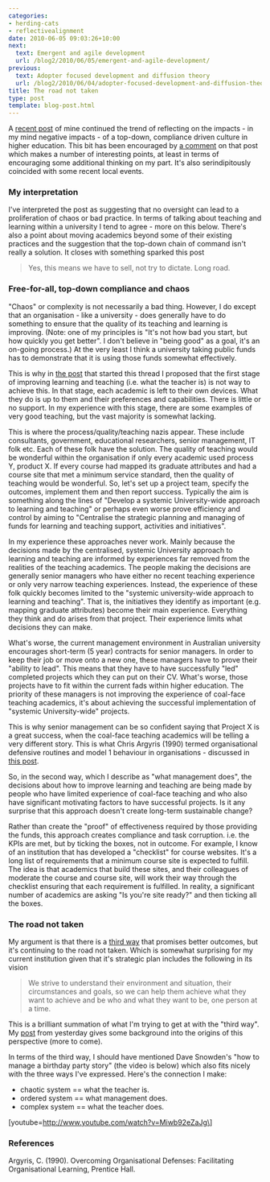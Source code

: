 ```yaml
---
categories:
- herding-cats
- reflectivealignment
date: 2010-06-05 09:03:26+10:00
next:
  text: Emergent and agile development
  url: /blog2/2010/06/05/emergent-and-agile-development/
previous:
  text: Adopter focused development and diffusion theory
  url: /blog2/2010/06/04/adopter-focused-development-and-diffusion-theory/
title: The road not taken
type: post
template: blog-post.html
---
```

A [recent post](/blog2/2010/06/02/the-role-of-experience/) of mine continued the trend of reflecting on the impacts - in my mind negative impacts - of a top-down, compliance driven culture in higher education. This bit has been encouraged by [a comment](/blog2/2010/06/02/the-role-of-experience/#comment-3217) on that post which makes a number of interesting points, at least in terms of encouraging some additional thinking on my part. It's also serindipitously coincided with some recent local events.

### My interpretation

I've interpreted the post as suggesting that no oversight can lead to a proliferation of chaos or bad practice. In terms of talking about teaching and learning within a university I tend to agree - more on this below. There's also a point about moving academics beyond some of their existing practices and the suggestion that the top-down chain of command isn't really a solution. It closes with something sparked this post

> Yes, this means we have to sell, not try to dictate. Long road.

### Free-for-all, top-down compliance and chaos

"Chaos" or complexity is not necessarily a bad thing. However, I do except that an organisation - like a university - does generally have to do something to ensure that the quality of its teaching and learning is improving. (Note: one of my principles is "It's not how bad you start, but how quickly you get better". I don't believe in "being good" as a goal, it's an on-going process.) At the very least I think a university taking public funds has to demonstrate that it is using those funds somewhat effectively.

This is why in [the post](/blog2/2010/05/31/the-need-for-a-third-way/) that started this thread I proposed that the first stage of improving learning and teaching (i.e. what the teacher is) is not way to achieve this. In that stage, each academic is left to their own devices. What they do is up to them and their preferences and capabilities. There is little or no support. In my experience with this stage, there are some examples of very good teaching, but the vast majority is somewhat lacking.

This is where the process/quality/teaching nazis appear. These include consultants, government, educational researchers, senior management, IT folk etc. Each of these folk have the solution. The quality of teaching would be wonderful within the organisation if only every academic used process Y, product X. If every course had mapped its graduate attributes and had a course site that met a minimum service standard, then the quality of teaching would be wonderful. So, let's set up a project team, specify the outcomes, implement them and then report success. Typically the aim is something along the lines of "Develop a systemic University-wide approach to learning and teaching" or perhaps even worse prove efficiency and control by aiming to "Centralise the strategic planning and managing of funds for learning and teaching support, activities and initiatives".

In my experience these approaches never work. Mainly because the decisions made by the centralised, systemic University approach to learning and teaching are informed by experiences far removed from the realities of the teaching academics. The people making the decisions are generally senior managers who have either no recent teaching experience or only very narrow teaching experiences. Instead, the experience of these folk quickly becomes limited to the "systemic university-wide approach to learning and teaching". That is, the initiatives they identify as important (e.g. mapping graduate attributes) become their main experience. Everything they think and do arises from that project. Their experience limits what decisions they can make.

What's worse, the current management environment in Australian university encourages short-term (5 year) contracts for senior managers. In order to keep their job or move onto a new one, these managers have to prove their "ability to lead". This means that they have to have successfully "led" completed projects which they can put on their CV. What's worse, those projects have to fit within the current fads within higher education. The priority of these managers is not improving the experience of coal-face teaching academics, it's about achieving the successful implementation of "systemic University-wide" projects.

This is why senior management can be so confident saying that Project X is a great success, when the coal-face teaching academics will be telling a very different story. This is what Chris Argyris (1990) termed organisational defensive routines and model 1 behaviour in organisations - discussed in [this post](/blog2/2009/05/08/why-dont-we-e-learn-over-emphasis-on-rationality-and-defensive-routines/).

So, in the second way, which I describe as "what management does", the decisions about how to improve learning and teaching are being made by people who have limited experience of coal-face teaching and who also have significant motivating factors to have successful projects. Is it any surprise that this approach doesn't create long-term sustainable change?

Rather than create the "proof" of effectiveness required by those providing the funds, this approach creates compliance and task corruption. i.e. the KPIs are met, but by ticking the boxes, not in outcome. For example, I know of an institution that has developed a "checklist" for course websites. It's a long list of requirements that a minimum course site is expected to fulfill. The idea is that academics that build these sites, and their colleagues of moderate the course and course site, will work their way through the checklist ensuring that each requirement is fulfilled. In reality, a significant number of academics are asking "Is you're site ready?" and then ticking all the boxes.

### The road not taken

My argument is that there is a [third way](/blog2/2010/05/31/the-need-for-a-third-way/) that promises better outcomes, but it's continuing to the road not taken. Which is somewhat surprising for my current institution given that it's strategic plan includes the following in its vision

> We strive to understand their environment and situation, their circumstances and goals, so we can help them achieve what they want to achieve and be who and what they want to be, one person at a time.

This is a brilliant summation of what I'm trying to get at with the "third way". My [post](/blog2/2010/06/04/adopter-focused-development-and-diffusion-theory/) from yesterday gives some background into the origins of this perspective (more to come).

In terms of the third way, I should have mentioned Dave Snowden's "how to manage a birthday party story" (the video is below) which also fits nicely with the three ways I've expressed. Here's the connection I make:

- chaotic system == what the teacher is.
- ordered system == what management does.
- complex system == what the teacher does.

\[youtube=http://www.youtube.com/watch?v=Miwb92eZaJg\]

### References

Argyris, C. (1990). Overcoming Organisational Defenses: Facilitating Organisational Learning, Prentice Hall.